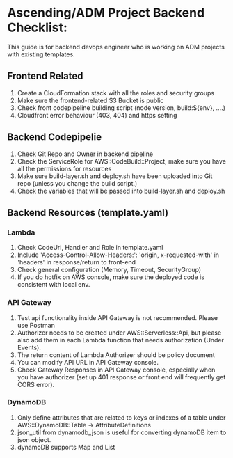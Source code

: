 # Ascending/ADM Project Backend Checklist:

This guide is for backend devops engineer who is working on ADM projects with existing templates.   

## Frontend Related
  1. Create a CloudFormation stack with all the roles and security groups
  1. Make sure the frontend-related S3 Bucket is public   
  1. Check front codepipeline building script (node version, build:${env}, ....)
  1. Cloudfront error behaviour (403, 404) and https setting

## Backend Codepipelie

  1. Check Git Repo and Owner in backend pipeline
  1. Check the ServiceRole for AWS::CodeBuild::Project, make sure you have all the permissions for resources
  1. Make sure build-layer.sh and deploy.sh have been uploaded into Git repo (unless you change the build script.)
  1. Check the variables that will be passed into build-layer.sh and deploy.sh


## Backend Resources (template.yaml)

### Lambda

  1. Check CodeUri, Handler and Role in template.yaml
  1. Include 'Access-Control-Allow-Headers:': 'origin, x-requested-with' in 'headers' in response/return to front-end
  1. Check general configuration (Memory, Timeout, SecurityGroup)
  1. If you do hotfix on AWS console, make sure the deployed code is consistent with local env.

### API Gateway

  1. Test api functionality inside API Gateway is not recommended. Please use Postman
  1. Authorizer needs to be created under AWS::Serverless::Api, but please also add them in each Lambda function that needs authorization (Under Events).
  1. The return content of Lambda Authorizer should be policy document
  1. You can modify API URL in API Gateway console.
  1. Check Gateway Responses in API Gateway console, especially when you have authorizer (set up 401 response or front end will frequently get CORS error).

### DynamoDB

  1. Only define attributes that are related to keys or indexes of a table under AWS::DynamoDB::Table -> AttributeDefinitions
  1. json_util from dynamodb_json is useful for converting dynamoDB item to json object.
  1. dynamoDB supports Map and List


